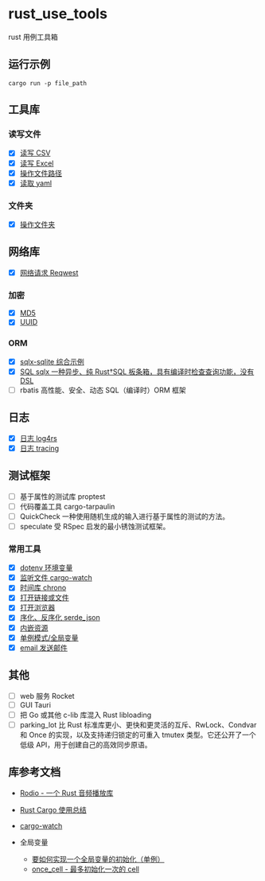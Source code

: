 # rust_use_tools

rust 用例工具箱

## 运行示例

```shell
cargo run -p file_path
```

## 工具库

### 读写文件

- [x] [读写 CSV](./app/file/csv)
- [x] [读写 Excel ](./app/file/excel)
- [x] [操作文件路径](./app/file/file_path)
- [x] [读取 yaml](./app/file/use_yaml)

### 文件夹

- [x] [操作文件夹](./app/directory/dir_tools)

## 网络库

- [x] [网络请求 Reqwest](./app/http/use_reqwest)

### 加密

- [x] [MD5](./app/encryption/md5_tools)
- [x] [UUID](./app/encryption/uuid_tools)

### ORM

- [x] [sqlx-sqlite 综合示例](./app/orm/app_sqlx_sqlite)
- [x] [SQL sqlx 一种异步、纯 Rust†SQL 板条箱，具有编译时检查查询功能，没有 DSL](./app/orm/sqlx)
- [ ] rbatis 高性能、安全、动态 SQL（编译时）ORM 框架

## 日志

- [x] [日志 log4rs](./app/logs/use_log4rs)
- [x] [日志 tracing](./app/logs/use_tracing)

## 测试框架

- [ ] 基于属性的测试库 proptest
- [ ] 代码覆盖工具 cargo-tarpaulin
- [ ] QuickCheck 一种使用随机生成的输入进行基于属性的测试的方法。
- [ ] speculate 受 RSpec 启发的最小锈蚀测试框架。

### 常用工具

- [x] [dotenv 环境变量](./app/utils/env)
- [x] [监听文件 cargo-watch](./app/utils/watch_project)
- [x] [时间库 chrono](./app/utils/time)
- [x] [打开链接或文件](./app/utils/open_file_link)
- [x] [打开浏览器](./app/utils/webbrowser)
- [x] [序化、反序化 serde_json](./app/utils/use_serde_json)
- [x] [内嵌资源](./app/utils/use_embed_resource)
- [x] [单例模式/全局变量](./app/utils/use_once_cell)
- [x] [email 发送邮件](./app/utils/use_email)

## 其他

- [ ] web 服务 Rocket
- [ ] GUI Tauri
- [ ] 把 Go 或其他 c-lib 库混入 Rust libloading
- [ ] parking_lot 比 Rust 标准库更小、更快和更灵活的互斥、RwLock、Condvar 和 Once 的实现，以及支持递归锁定的可重入 tmutex 类型。它还公开了一个低级 API，用于创建自己的高效同步原语。

## 库参考文档

- [Rodio - 一个 Rust 音频播放库](https://blog.csdn.net/u012067469/article/details/109153091)
- [Rust Cargo 使用总结](http://www.javashuo.com/article/p-cyeyuedk-bh.html)
- [cargo-watch](https://formulae.brew.sh/formula/cargo-watch)

- 全局变量
  - [要如何实现一个全局变量的初始化（单例）](https://rustcc.cn/article?id=31cfe6b0-4e36-44c9-a2b7-ea53486dde9e)
  - [once_cell - 最多初始化一次的 cell](https://copyfuture.com/blogs-details/20201218163532459q9gi3pvr2d2y3tk)
